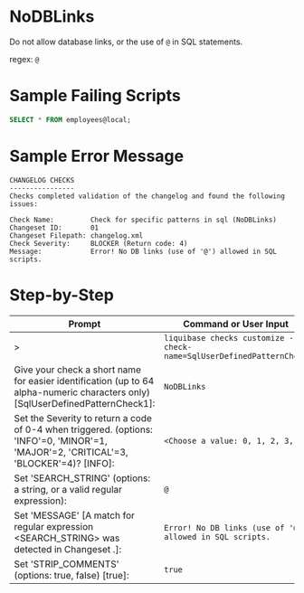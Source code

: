 # NoDBLinks

Do not allow database links, or the use of `@` in SQL statements.

regex: `@`

# Sample Failing Scripts
``` sql
SELECT * FROM employees@local;
```

# Sample Error Message
```
CHANGELOG CHECKS
----------------
Checks completed validation of the changelog and found the following issues:

Check Name:         Check for specific patterns in sql (NoDBLinks)
Changeset ID:       01
Changeset Filepath: changelog.xml
Check Severity:     BLOCKER (Return code: 4)
Message:            Error! No DB links (use of '@') allowed in SQL scripts.
```

# Step-by-Step
| Prompt | Command or User Input |
| ------ | ----------------------|
| > | `liquibase checks customize --check-name=SqlUserDefinedPatternCheck` |
| Give your check a short name for easier identification (up to 64 alpha-numeric characters only) [SqlUserDefinedPatternCheck1]: | `NoDBLinks` |
| Set the Severity to return a code of 0-4 when triggered. (options: 'INFO'=0, 'MINOR'=1, 'MAJOR'=2, 'CRITICAL'=3, 'BLOCKER'=4)? [INFO]: | `<Choose a value: 0, 1, 2, 3, 4>` |
| Set 'SEARCH_STRING' (options: a string, or a valid regular expression): | `@` |
| Set 'MESSAGE' [A match for regular expression <SEARCH_STRING> was detected in Changeset <CHANGESET>.]: | `Error! No DB links (use of '@') allowed in SQL scripts.` |
| Set 'STRIP_COMMENTS' (options: true, false) [true]: | `true` |
